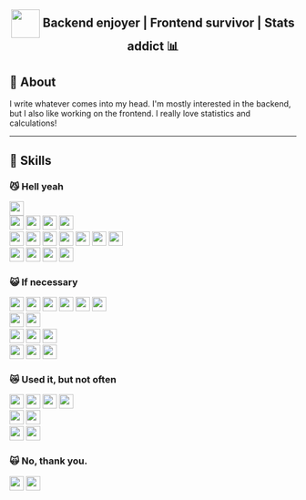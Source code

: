 <h2 align="center"> 
  <img src="https://cdn3.emoji.gg/emojis/3568-catkiss.gif" height="50" style="vertical-align: middle;"/>
  Backend enjoyer | Frontend survivor | Stats addict 📊
</h2>

## 🥺 About
I write whatever comes into my head. I'm mostly interested in the backend, but I also like working on the frontend. I really love statistics and calculations!

---

## 🚀 Skills

### 😼 Hell yeah
<img src="https://img.shields.io/badge/-.NET-512bd4?logo=dotnet&logoColor=white&style=flat" height=25><br>
<img src="https://img.shields.io/badge/-MsSQLServer-CC2927?logo=microsoftsqlserver&logoColor=white&style=flat" height=25> <img src="https://img.shields.io/badge/-PostgresSQL-4169E1?logo=postgresql&logoColor=white&style=flat" height=25> <img src="https://img.shields.io/badge/-EF-6C3483?style=flat" height=25> <img src="https://img.shields.io/badge/-Dapper-8E44AD?style=flat" height=25><br>
<img src="https://img.shields.io/badge/-AutoMapper-e76f00?style=flat" height=25> <img src="https://img.shields.io/badge/-Mapster-3498DB?style=flat" height=25> <img src="https://img.shields.io/badge/-xUnit-000000?style=flat" height=25> <img src="https://img.shields.io/badge/-IdentityServer4-512BD4?style=flat" height=25> <img src="https://img.shields.io/badge/-MassTransit-2C3E50?style=flat" height=25> <img src="https://img.shields.io/badge/-FluentValidation-007ACC?style=flat" height=25> <img src="https://img.shields.io/badge/-Serilog-1C1C1C?style=flat" height=25><br>
<img src="https://img.shields.io/badge/-Ocelot-2C3E50?style=flat" height=25> <img src="https://img.shields.io/badge/-RabbitMQ-FF6600?logo=rabbitmq&logoColor=white&style=flat" height=25> <img src="https://img.shields.io/badge/-Docker-2496ED?logo=docker&logoColor=white&style=flat" height=25> <img src="https://img.shields.io/badge/-Postman-FF6C37?logo=postman&logoColor=white&style=flat" height=25>

### 😺 If necessary
<img src="https://img.shields.io/badge/-Azure-0078D4?logo=microsoftazure&logoColor=white&style=flat" height=25> <img src="https://img.shields.io/badge/-TypeScript-3178C6?logo=typescript&logoColor=white&style=flat" height=25> <img src="https://img.shields.io/badge/-JavaScript-F7DF1E?logo=javascript&logoColor=black&style=flat" height=25> <img src="https://img.shields.io/badge/-Angular-DD0031?logo=angular&logoColor=white&style=flat" height=25> <img src="https://img.shields.io/badge/-Unity-000000?logo=unity&logoColor=white&style=flat" height=25> <img src="https://img.shields.io/badge/-Blazor-512BD4?style=flat" height=25><br>
<img src="https://img.shields.io/badge/-MongoDB-47A248?logo=mongodb&logoColor=white&style=flat" height=25> <img src="https://img.shields.io/badge/-Redis-DC382D?logo=redis&logoColor=white&style=flat" height=25><br>
<img src="https://img.shields.io/badge/-Insomnia-4000BF?logo=insomnia&logoColor=white&style=flat" height=25> <img src="https://img.shields.io/badge/-Consul-CA2171?logo=consul&logoColor=white&style=flat" height=25> <img src="https://img.shields.io/badge/-Kubernetes-326CE5?logo=kubernetes&logoColor=white&style=flat" height=25><br>
<img src="https://img.shields.io/badge/-Jaeger-00AAAA?logo=jaeger&logoColor=white&style=flat" height=25> <img src="https://img.shields.io/badge/-Grafana-F46800?logo=grafana&logoColor=white&style=flat" height=25> <img src="https://img.shields.io/badge/-Kibana-005571?logo=kibana&logoColor=white&style=flat" height=25>

### 😿 Used it, but not often
<img src="https://img.shields.io/badge/-C++-00599C?logo=cplusplus&logoColor=white&style=flat" height=25> <img src="https://img.shields.io/badge/-Python-3776AB?logo=python&logoColor=white&style=flat" height=25> <img src="https://img.shields.io/badge/-C-A8B9CC?logo=c&logoColor=black&style=flat" height=25> <img src="https://img.shields.io/badge/-Vue-4FC08D?style=flat&logo=vuedotjs&logoColor=white" height=25><br>
<img src="https://img.shields.io/badge/-Aerospike-C41E25?style=flat&logo=aerospike&logoColor=white" height=25> <img src="https://img.shields.io/badge/-ElasticSearch-005571?logo=elasticsearch&logoColor=white&style=flat" height=25><br>
<img src="https://img.shields.io/badge/-Kafka-231F20?logo=apachekafka&logoColor=white&style=flat" height=25> <img src="https://img.shields.io/badge/-GitHubActions-2088FF?logo=githubactions&logoColor=white&style=flat" height=25>

### 🙀 No, thank you.
<img src="https://img.shields.io/badge/-Haskell-5D4F85?logo=haskell&logoColor=white&style=flat" height=25> <img src="https://img.shields.io/badge/-Assembly-008F11?style=flat" height=25>
